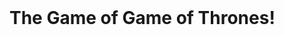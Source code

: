 <html>
<head>
	<title>The Game of Game of Thrones!</title>
	<link rel="stylesheet" type="text/css" href="style.css">
</head>
<header>
	<!-- <nav>
		<a href="../index.html">Back to My Page</a>
	</nav> -->
</header>
<body>
<div id="container">
<h1>The Game of Game of Thrones!</h1>
<div id="image"></div>
<div id="imagesource"></div>
<div id="ccontent">
<div id="cdes"></div>
</div>
<div id="story"></div>

<section id="battlefield">
	<div id="battlelog">
	</div>
	<div id="result">
	</div>
</section>
<div id="playagain"></div>
</div> <!-- container -->
</body>
<!-- <footer>
	<p>&copy; Copyrights Supakorn Laohasongkram 2014</p>
</footer> -->
<script type="text/javascript" src="my_solution.js"></script>
</html>
